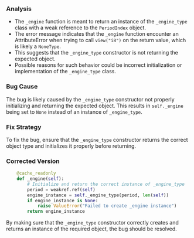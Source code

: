 ### Analysis
- The `_engine` function is meant to return an instance of the `_engine_type` class with a weak reference to the `PeriodIndex` object.
- The error message indicates that the `_engine` function encounter an AttributeError when trying to call `view("i8")` on the return value, which is likely a `NoneType`.
- This suggests that the `_engine_type` constructor is not returning the expected object.
- Possible reasons for such behavior could be incorrect initialization or implementation of the `_engine_type` class.

### Bug Cause
The bug is likely caused by the `_engine_type` constructor not properly initializing and returning the expected object. This results in `self._engine` being set to `None` instead of an instance of `_engine_type`.

### Fix Strategy
To fix the bug, ensure that the `_engine_type` constructor returns the correct object type and initializes it properly before returning.

### Corrected Version
```python
    @cache_readonly
    def _engine(self):
        # Initialize and return the correct instance of _engine_type
        period = weakref.ref(self)
        engine_instance = self._engine_type(period, len(self))
        if engine_instance is None:
            raise ValueError("Failed to create _engine instance")
        return engine_instance
```

By making sure that the `_engine_type` constructor correctly creates and returns an instance of the required object, the bug should be resolved.